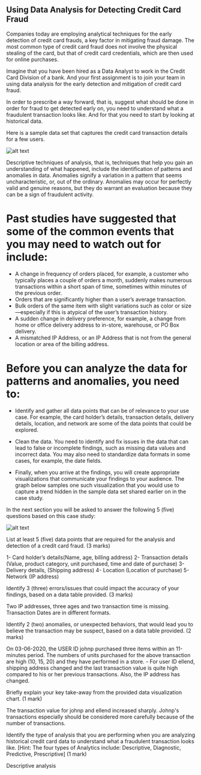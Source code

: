 
##  Using Data Analysis for Detecting Credit Card Fraud

Companies today are employing analytical techniques for the early detection of credit card frauds, a key factor in mitigating fraud damage. The most common type of credit card fraud does not involve the physical stealing of the card, but that of credit card credentials, which are then used for online purchases.

Imagine that you have been hired as a Data Analyst to work in the Credit Card Division of a bank. And your first assignment is to join your team in using data analysis for the early detection and mitigation of credit card fraud.  

In order to prescribe a way forward, that is, suggest what should be done in order for fraud to get detected early on, you need to understand what a fraudulent transaction looks like. And for that you need to start by looking at historical data. 

Here is a sample data set that captures the credit card transaction details for a few users.

![alt text](https://d3c33hcgiwev3.cloudfront.net/imageAssetProxy.v1/RT7W3bteTX2-1t27Xr19Tw_27ccfcd2e65b4752920e81fda1ae8c5d_DA_1-Image_DataSet_Reading.png?expiry=1610668800000&hmac=IlTkKF6cPxzHpMzGXXPcsODJjYepbJj-MF6V2To2qjY)

Descriptive techniques of analysis, that is, techniques that help you gain an understanding of what happened, include the identification of patterns and anomalies in data. Anomalies signify a variation in a pattern that seems uncharacteristic, or, out of the ordinary. Anomalies may occur for perfectly valid and genuine reasons, but they do warrant an evaluation because they can be a sign of fraudulent activity.  

# Past studies have suggested that some of the common events that you may need to watch out for include:  

* A change in frequency of orders placed, for example, a customer who typically places a couple of orders a month, suddenly makes numerous transactions within a short span of time, sometimes within minutes of the previous order.
* Orders that are significantly higher than a user’s average transaction.
* Bulk orders of the same item with slight variations such as color or size—especially if this is atypical of the user’s transaction history.
* A sudden change in delivery preference, for example, a change from home or office delivery address to in-store, warehouse, or PO Box delivery.
* A mismatched IP Address, or an IP Address that is not from the general location or area of the billing address.

# Before you can analyze the data for patterns and anomalies, you need to:

* Identify and gather all data points that can be of relevance to your use case. For example, the card holder’s details, transaction details, delivery details, location, and network are some of the data points that could be explored. 

* Clean the data. You need to identify and fix issues in the data that can lead to false or incomplete findings, such as missing data values and incorrect data. You may also need to standardize data formats in some cases, for example, the date fields. 

* Finally, when you arrive at the findings, you will create appropriate visualizations that communicate your findings to your audience. The graph below samples one such visualization that you would use to capture a trend hidden in the sample data set shared earlier on in the case study.


In the next section you will be asked to answer the following 5 (five) questions based on this case study:

![alt text](https://d3c33hcgiwev3.cloudfront.net/imageAssetProxy.v1/kumNKCbZSdqpjSgm2Ynaxw_0326b11a493e49e1b10bc7b2a1f5d7e2_DA_1-Q9-Chart.png?expiry=1610668800000&hmac=MVawFwsBFn4OpcuEXj_JCuMKwTQLDf3jMoy3iwAc0LI)

List at least 5 (five) data points that are required for the analysis and detection of a credit card fraud. (3 marks)

1- Card holder’s details(Name, age, billing address) 
2- Transaction details (Value, product category, unit purchased, time and date of purchase) 
3- Delivery details, (Shipping address) 4- Location (Location of purchase) 5- Network (IP address)

Identify 3 (three) errors/issues that could impact the accuracy of your findings, based on a data table provided. (3 marks)

Two IP addresses, three ages and two transaction time is missing. Transaction Dates are in different formats.

Identify 2 (two) anomalies, or unexpected behaviors, that would lead you to believe the transaction may be suspect, based on a data table provided. (2 marks)

On 03-06-2020, the USER ID johnp purchased three items within an 11-minutes period. The numbers of units purchased for the above transaction are high (10, 15, 20) and they have performed in a store. - For user ID ellend, shipping address changed and the last transaction value is quite high compared to his or her previous transactions. Also, the IP address has changed.

Briefly explain your key take-away from the provided data visualization chart. (1 mark)

The transaction value for johnp and ellend increased sharply. Johnp's transactions especially should be considered more carefully because of the number of transactions.

Identify the type of analysis that you are performing when you are analyzing historical credit card data to understand what a fraudulent transaction looks like. [Hint: The four types of Analytics include: Descriptive, Diagnostic, Predictive, Prescriptive] (1 mark)

Descriptive analysis

